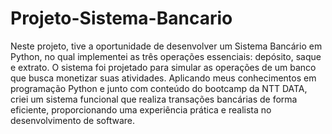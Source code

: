 # Projeto-Sistema-Bancario
 Neste projeto, tive a oportunidade de desenvolver um Sistema Bancário em Python, no qual implementei as três operações essenciais: depósito, saque e extrato. O sistema foi projetado para simular as operações de um banco que busca monetizar suas atividades. Aplicando meus conhecimentos em programação Python e junto com conteúdo do bootcamp da NTT DATA, criei um sistema funcional que realiza transações bancárias de forma eficiente, proporcionando uma experiência prática e realista no desenvolvimento de software.
